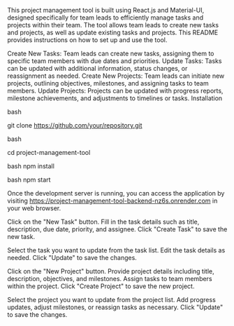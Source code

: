 <!-- Overview -->

This project management tool is built using React.js and Material-UI, designed specifically for team leads to efficiently manage tasks and projects within their team. The tool allows team leads to create new tasks and projects, as well as update existing tasks and projects. This README provides instructions on how to set up and use the tool.

<!--
Features -->

Create New Tasks: Team leads can create new tasks, assigning them to specific team members with due dates and priorities.
Update Tasks: Tasks can be updated with additional information, status changes, or reassignment as needed.
Create New Projects: Team leads can initiate new projects, outlining objectives, milestones, and assigning tasks to team members.
Update Projects: Projects can be updated with progress reports, milestone achievements, and adjustments to timelines or tasks.
Installation

<!-- Clone the repository: -->

bash

git clone https://github.com/your/repository.git

<!-- Navigate to the project directory: -->

bash

cd project-management-tool

<!-- Install dependencies: -->

bash
npm install

<!-- Start the Development Server: -->

bash
npm start

<!-- Access the Application: -->

Once the development server is running, you can access the application by visiting https://project-management-tool-backend-nz6s.onrender.com in your web browser.

<!-- Task Management: -->

<!-- Creating a New Task: -->

Click on the "New Task" button.
Fill in the task details such as title, description, due date, priority, and assignee.
Click "Create Task" to save the new task.

<!-- Updating Tasks: -->

Select the task you want to update from the task list.
Edit the task details as needed.
Click "Update" to save the changes.

<!-- Project Management: -->

<!-- Creating a New Project: -->

Click on the "New Project" button.
Provide project details including title, description, objectives, and milestones.
Assign tasks to team members within the project.
Click "Create Project" to save the new project.

<!-- Updating Projects: -->

Select the project you want to update from the project list.
Add progress updates, adjust milestones, or reassign tasks as necessary.
Click "Update" to save the changes.
